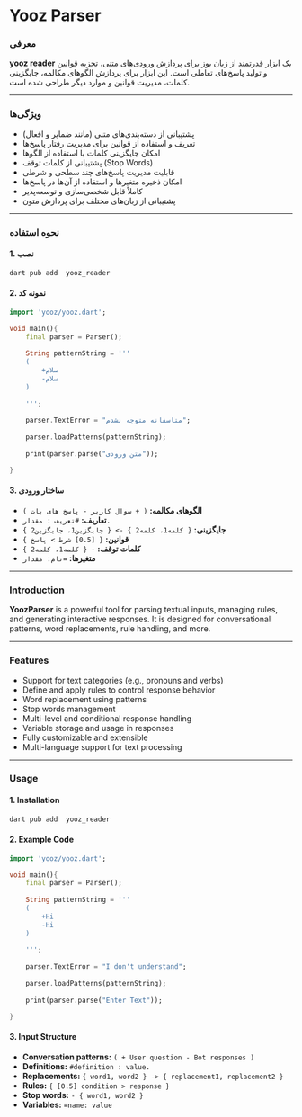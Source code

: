 # Yooz Parser


### معرفی

**yooz reader** یک ابزار قدرتمند از زبان یوز برای پردازش ورودی‌های متنی، تجزیه قوانین و تولید پاسخ‌های تعاملی است. این ابزار برای پردازش الگوهای مکالمه، جایگزینی کلمات، مدیریت قوانین و موارد دیگر طراحی شده است.

---

### ویژگی‌ها
- پشتیبانی از دسته‌بندی‌های متنی (مانند ضمایر و افعال)
- تعریف و استفاده از قوانین برای مدیریت رفتار پاسخ‌ها
- امکان جایگزینی کلمات با استفاده از الگوها
- پشتیبانی از کلمات توقف (Stop Words)
- قابلیت مدیریت پاسخ‌های چند سطحی و شرطی
- امکان ذخیره متغیرها و استفاده از آن‌ها در پاسخ‌ها
- کاملاً قابل شخصی‌سازی و توسعه‌پذیر
- پشتیبانی از زبان‌های مختلف برای پردازش متون

---

### نحوه استفاده

#### 1. نصب
```bash
dart pub add  yooz_reader
```

#### 2. نمونه کد
```dart
import 'yooz/yooz.dart';

void main(){
    final parser = Parser();
    
    String patternString = '''
    (
        +سلام
        -سلام
    )
    
    ''';
    
    parser.TextError = "متاسفانه متوجه نشدم";
    
    parser.loadPatterns(patternString);
    
    print(parser.parse("متن ورودی"));

}
```

#### 3. ساختار ورودی
- **الگوهای مکالمه:** `( + سوال کاربر - پاسخ های بات )`
- **تعاریف:** `#تعریف : مقدار.`
- **جایگزینی:** `{ کلمه1، کلمه2 } -> { جایگزین1، جایگزین2 }`
- **قوانین:** `{ [0.5] شرط > پاسخ }`
- **کلمات توقف:** `- { کلمه1، کلمه2 }`
- **متغیرها:** `=نام: مقدار`

---


### Introduction

**YoozParser** is a powerful tool for parsing textual inputs, managing rules, and generating interactive responses. It is designed for conversational patterns, word replacements, rule handling, and more.

---

### Features
- Support for text categories (e.g., pronouns and verbs)
- Define and apply rules to control response behavior
- Word replacement using patterns
- Stop words management
- Multi-level and conditional response handling
- Variable storage and usage in responses
- Fully customizable and extensible
- Multi-language support for text processing

---

### Usage

#### 1. Installation
```bash
dart pub add  yooz_reader
```

#### 2. Example Code
```dart
import 'yooz/yooz.dart';

void main(){
    final parser = Parser();
    
    String patternString = '''
    (
        +Hi
        -Hi
    )
    
    ''';
    
    parser.TextError = "I don't understand";
    
    parser.loadPatterns(patternString);
    
    print(parser.parse("Enter Text"));

}
```

#### 3. Input Structure
- **Conversation patterns:** `( + User question - Bot responses )`
- **Definitions:** `#definition : value.`
- **Replacements:** `{ word1, word2 } -> { replacement1, replacement2 }`
- **Rules:** `{ [0.5] condition > response }`
- **Stop words:** `- { word1, word2 }`
- **Variables:** `=name: value`
